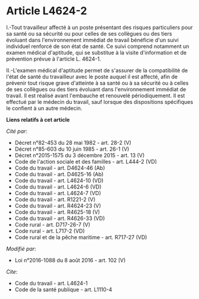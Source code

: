 # Article L4624-2

I.-Tout travailleur affecté à un poste présentant des risques particuliers pour sa santé ou sa sécurité ou pour celles de ses
collègues ou des tiers évoluant dans l'environnement immédiat de travail bénéficie d'un suivi individuel renforcé de son état
de santé. Ce suivi comprend notamment un examen médical d'aptitude, qui se substitue à la visite d'information et de
prévention prévue à l'article L. 4624-1. 

II.-L'examen médical d'aptitude permet de s'assurer de la compatibilité de l'état de santé du travailleur avec le poste
auquel il est affecté, afin de prévenir tout risque grave d'atteinte à sa santé ou à sa sécurité ou à celles de ses collègues
ou des tiers évoluant dans l'environnement immédiat de travail. Il est réalisé avant l'embauche et renouvelé périodiquement.
Il est effectué par le médecin du travail, sauf lorsque des dispositions spécifiques le confient à un autre médecin.

**Liens relatifs à cet article**

_Cité par_:

  - Décret n°82-453 du 28 mai 1982 - art. 28-2 (V)
  - Décret n°85-603 du 10 juin 1985 - art. 26-1 (V)
  - Décret n°2015-1575 du 3 décembre 2015 - art. 13 (V)
  - Code de l'action sociale et des familles - art. L444-2 (VD)
  - Code du travail - art. D4624-46 (Ab)
  - Code du travail - art. D4625-16 (Ab)
  - Code du travail - art. L4624-10 (VD)
  - Code du travail - art. L4624-6 (VD)
  - Code du travail - art. L4624-7 (VD)
  - Code du travail - art. R1221-2 (V)
  - Code du travail - art. R4624-23 (V)
  - Code du travail - art. R4625-18 (V)
  - Code du travail - art. R4626-33 (VD)
  - Code rural - art. D717-26-7 (V)
  - Code rural - art. L717-2 (VD)
  - Code rural et de la pêche maritime - art. R717-27 (VD)

_Modifié par_:

  - Loi n°2016-1088 du 8 août 2016 - art. 102 (V)

_Cite_:

  - Code du travail - art. L4624-1
  - Code de la santé publique - art. L1110-4
